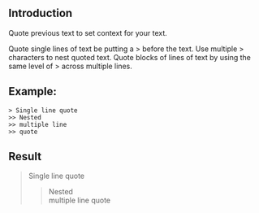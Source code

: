 
## Introduction
Quote previous text to set context for your text.  

Quote single lines of text be putting a > before the text. Use multiple > characters to nest quoted text. Quote blocks of lines of text by using the same level of > across multiple lines.

## Example:
```
> Single line quote
>> Nested    
>> multiple line
>> quote
```
## Result
> Single line quote
>> Nested    
>> multiple line
>> quote